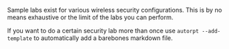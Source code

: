 Sample labs exist for various wireless security configurations.
This is by no means exhaustive or the limit of the labs you can perform.

If you want to do a certain security lab more than once use `autorpt --add-template` to automatically add a barebones markdown file.